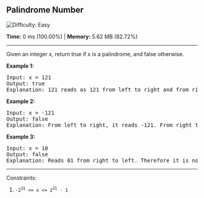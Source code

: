 <h2>Palindrome Number</h2> <img src='https://img.shields.io/badge/Difficulty-Easy-brightgreen' alt='Difficulty: Easy' />
<p><strong>Time:</strong> 0 ms (100.00%) | <strong>Memory:</strong> 5.62 MB (82.72%)</p>
<hr>
<p>Given an integer x, return true if x is a palindrome, and false otherwise.</p>

**Example 1:**
<pre>Input: x = 121
Output: true
Explanation: 121 reads as 121 from left to right and from right to left.</pre>

**Example 2:**
<pre>Input: x = -121
Output: false
Explanation: From left to right, it reads -121. From right to left, it becomes 121-. Therefore it is not a palindrome.</pre>

**Example 3:**
<pre>Input: x = 10
Output: false
Explanation: Reads 01 from right to left. Therefore it is not a palindrome.</pre>
 
<hr>
Constraints:

1. <code>-2<sup>31</sup> <= x <= 2<sup>31</sup> - 1</code>
